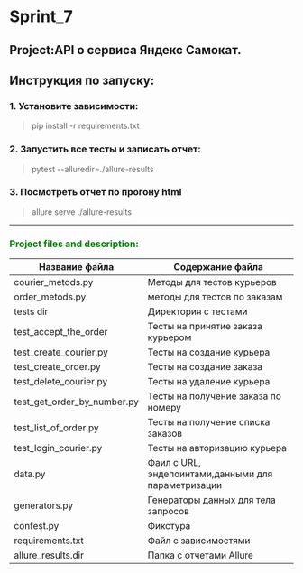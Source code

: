 ﻿# Sprint_7
## <h>Project:API о сервиса Яндекс Самокат. </h>

## <h>Инструкция по запуску:</h>

### <h>1. Установите зависимости:</h>

> pip install -r requirements.txt</h>

### <h>2. Запустить все тесты и записать отчет:</h>

> pytest --alluredir=./allure-results

### <h>3. Посмотреть отчет по прогону html</h>

> allure serve ./allure-results


<hr>

<h3 align="left" style="color:green">Project files and description:</h3>

| Название файла        | Содержание файла                                    |
|-----------------------|-----------------------------------------------------|
| courier_metods.py     | Методы для тестов курьеров                          |
| order_metods.py       | методы для тестов по заказам                   
| tests dir             | Директория с тестами                                |
| test_accept_the_order | Тесты на принятие заказа курьером                   |
| test_create_courier.py | Тесты на создание курьера                           |
| test_create_order.py  | Тесты на создание заказа                            |
| test_delete_courier.py | Тесты на удаление курьера                           |
| test_get_order_by_number.py | Тесты на получение заказа по номеру                 |
| test_list_of_order.py | Тесты на получение списка заказов                   |
| test_login_courier.py | Тесты на авторизацию курьера                        |
| data.py               | Фаил с URL, эндепоинтами,данными для параметризации |
| generators.py         | Генераторы данных для тела запросов                 |
| confest.py            | Фикстура                                            |
| requirements.txt      | Файл с зависимостями                                |
| allure_results.dir    | Папка с отчетами Allure                             
